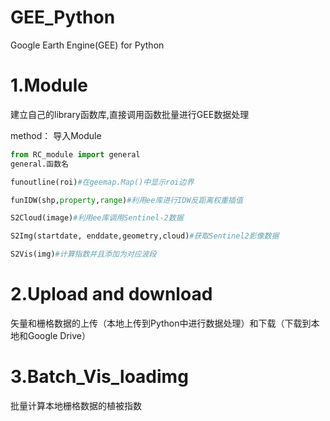 # GEE_Python
Google Earth Engine(GEE) for Python
# 1.Module
建立自己的library函数库,直接调用函数批量进行GEE数据处理

method：
导入Module
```python
from RC_module import general
general.函数名
```

```python
funoutline(roi)#在geemap.Map()中显示roi边界
```

```python
funIDW(shp,property,range)#利用ee库进行IDW反距离权重插值
```

```python
S2Cloud(image)#利用ee库调用Sentinel-2数据
```

```python
S2Img(startdate, enddate,geometry,cloud)#获取Sentinel2影像数据
```

```python
S2Vis(img)#计算指数并且添加为对应波段
```

# 2.Upload and download
矢量和栅格数据的上传（本地上传到Python中进行数据处理）和下载（下载到本地和Google Drive）

# 3.Batch_Vis_loadimg
批量计算本地栅格数据的植被指数
